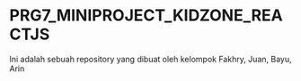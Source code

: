 # PRG7_MINIPROJECT_KIDZONE_REACTJS
Ini adalah sebuah repository yang dibuat oleh kelompok Fakhry, Juan, Bayu, Arin

